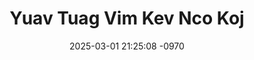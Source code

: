 ---
layout: movie-video-data
date: 2025-03-01 21:25:08 -0970
categories: movie

# Site Attributes
title: "Yuav Tuag Vim Kev Nco Koj"
permalink: "/movie/Yuav_Tuag_Vim_Kev_Nco_Koj"

# Movie Attributes
synopsis: "Yuav tuag vim kev nco koj yog tshwm sim los ntawm me qab zib thiab nuj toog nplhaib zag, nkawd tau teem caij tseg sib yuav, tiam sis hnub tsis ntev hmo tsis ntau me qab zib lawv tau tsiv tuam tshoj mus nyob rau sov tshoj lawm thiaj ua rau nkawd tau sib ncaim ib leeg nco ib leeg heev. Yog li no, thiaj tau tshwm sim zaj dab neeg 'yuav tuag vim kev nco koj' no. Sawv daws sim soj dab saib seb nkawd sib nco npaum li cas? "
producer: "World Video Promotions"
director: ""
writer: ""
video_link: "https://youtu.be/Ea0kg5wK-iA?si=vKrcBv-6PzjDxRVA"
genre: "Romance"
year: ""
release_type: "VHS"
storage: "Center for Hmong Studies"
thumbnail: "/assets/images/movie_thumbnails/Yuav Tuag Vim Kev Nco Koj.jpeg"
publishing_company: "World Video Promotions"

# Sequels + Parts
base_movie: ""
total_parts: 0
sequel: ""

# Movie Cast
cast:
- name: "Cha Mee Xiong"
- name: "Phaj Vaj"
- name: "Neng Vang"
- name: "Pheng Hang"
- name: "Pao Vang"
- name: "Mong Yang"
- name: "Ma Vang"
---